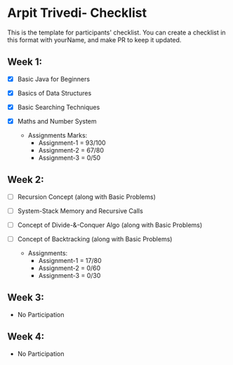 # Arpit Trivedi- Checklist
This is the template for participants' checklist. You can create a checklist in this format with yourName, and make PR to keep it updated.

## Week 1:

- [X] Basic Java for Beginners
- [X] Basics of Data Structures
- [X] Basic Searching Techniques
- [X] Maths and Number System

  * Assignments Marks:
    - Assignment-1  = 93/100
    - Assignment-2  = 67/80
    - Assignment-3  = 0/50
    

## Week 2:
- [ ] Recursion Concept (along with Basic Problems)
- [ ] System-Stack Memory and Recursive Calls 
- [ ] Concept of Divide-&-Conquer Algo (along with Basic Problems)
- [ ] Concept of Backtracking (along with Basic Problems)

  * Assignments:
    - Assignment-1 = 17/80
    - Assignment-2 = 0/60
    - Assignment-3 = 0/30

## Week 3:
 - No Participation

## Week 4:
 - No Participation
